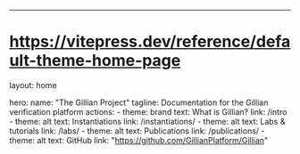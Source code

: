 ---
# https://vitepress.dev/reference/default-theme-home-page
layout: home

hero:
  name: "The Gillian Project"
  tagline: Documentation for the Gillian verification platform
  actions:
    - theme: brand
      text: What is Gillian?
      link: /intro
    - theme: alt
      text: Instantiations
      link: /instantiations/
    - theme: alt
      text: Labs & tutorials
      link: /labs/
    - theme: alt
      text: Publications
      link: /publications/
    - theme: alt
      text: GitHub
      link: "https://github.com/GillianPlatform/Gillian"

